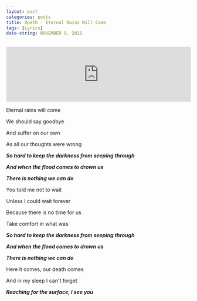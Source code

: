 ```yaml
---
layout: post
categories: posts
title: Opeth - Eternal Rains Will Come
tags: [Lyrics]
date-string: NOVEMBER 9, 2019
---
```


<iframe allow="autoplay *; encrypted-media *;" frameborder="0" height="150" style="width:100%;max-width:660px;overflow:hidden;background:transparent;" sandbox="allow-forms allow-popups allow-same-origin allow-scripts allow-storage-access-by-user-activation allow-top-navigation-by-user-activation" src="https://embed.music.apple.com/cn/album/eternal-rains-will-come/881685468?i=881685471"></iframe>



Eternal rains will come

We should say goodbye

And suffer on our own

As all our thoughts were wrong



***So hard to keep the darkness from seeping through***

***And when the flood comes to drown us***

***There is nothing we can do***



You told me not to wait

Unless I could wait forever

Because there is no time for us

Take comfort in what was



***So hard to keep the darkness from seeping through***

***And when the flood comes to drown us***

***There is nothing we can do***



Here it comes, our death comes

And in my sleep I can't forget

***Reaching for the surface, I see you***